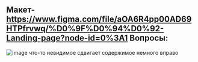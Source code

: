 Макет- https://www.figma.com/file/aOA6R4pp00AD69HTPfrvwq/%D0%9F%D0%94%D0%92-Landing-page?node-id=0%3A1
Вопросы:
-
![image](https://user-images.githubusercontent.com/108809724/178104168-92ddd8c2-9db9-401c-907f-50f8886f5a99.png)
что-то невидимое сдвигает содержимое немного вправо
